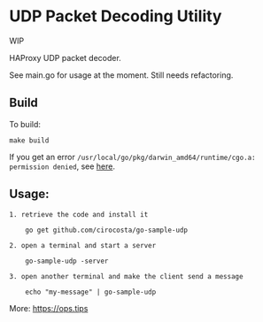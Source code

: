 # UDP Packet Decoding Utility

WIP

HAProxy UDP packet decoder.

See main.go for usage at the moment. Still needs refactoring.


## Build

To build:

```
make build
```

If you get an error `/usr/local/go/pkg/darwin_amd64/runtime/cgo.a: permission denied`, see [here](https://stackoverflow.com/questions/60771344/go-build-i-cause-open-usr-local-go-pkg-darwin-amd64-runtime-cgo-a-permission).

## Usage:

	1. retrieve the code and install it

		go get github.com/cirocosta/go-sample-udp

	2. open a terminal and start a server

		go-sample-udp -server

	3. open another terminal and make the client send a message

		echo "my-message" | go-sample-udp


More:
	https://ops.tips
